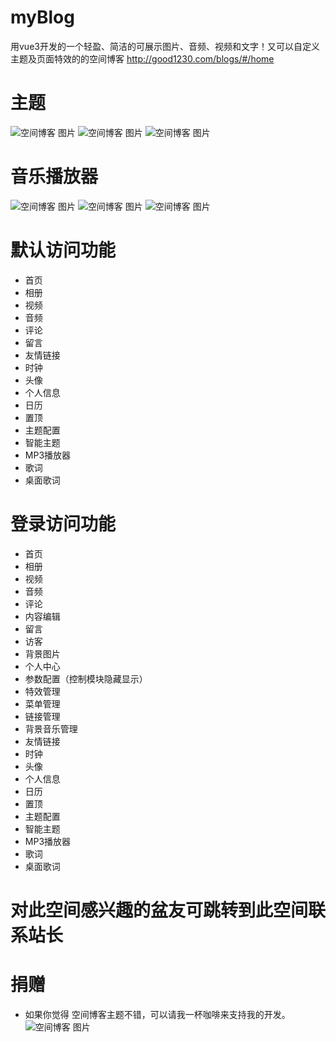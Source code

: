 # myBlog
用vue3开发的一个轻盈、简洁的可展示图片、音频、视频和文字！又可以自定义主题及页面特效的的空间博客
http://good1230.com/blogs/#/home

# 主题
![空间博客 图片](http://good1230.com/images/blog.webp "空间博客")
![空间博客 图片](http://good1230.com/images/blog2.webp "空间博客")
![空间博客 图片](http://good1230.com/images/blog3.webp "空间博客")

# 音乐播放器
![空间博客 图片](http://good1230.com/images/Player.webp "空间博客")
![空间博客 图片](http://good1230.com/images/Player2.webp "空间博客")
![空间博客 图片](http://good1230.com/images/Player3.webp "空间博客")

# 默认访问功能
* 首页
* 相册
* 视频
* 音频
* 评论
* 留言
* 友情链接
* 时钟
* 头像
* 个人信息
* 日历
* 置顶
* 主题配置
* 智能主题
* MP3播放器
* 歌词
* 桌面歌词


# 登录访问功能
* 首页
* 相册
* 视频
* 音频
* 评论
* 内容编辑
* 留言
* 访客
* 背景图片
* 个人中心
* 参数配置（控制模块隐藏显示）
* 特效管理
* 菜单管理
* 链接管理
* 背景音乐管理
* 友情链接
* 时钟
* 头像
* 个人信息
* 日历
* 置顶
* 主题配置
* 智能主题
* MP3播放器
* 歌词
* 桌面歌词

# 对此空间感兴趣的盆友可跳转到此空间联系站长
  

# 捐赠
* 如果你觉得 空间博客主题不错，可以请我一杯咖啡来支持我的开发。
![空间博客 图片](http://good1230.com/images/zhifubao3.jpg "空间博客")
  

